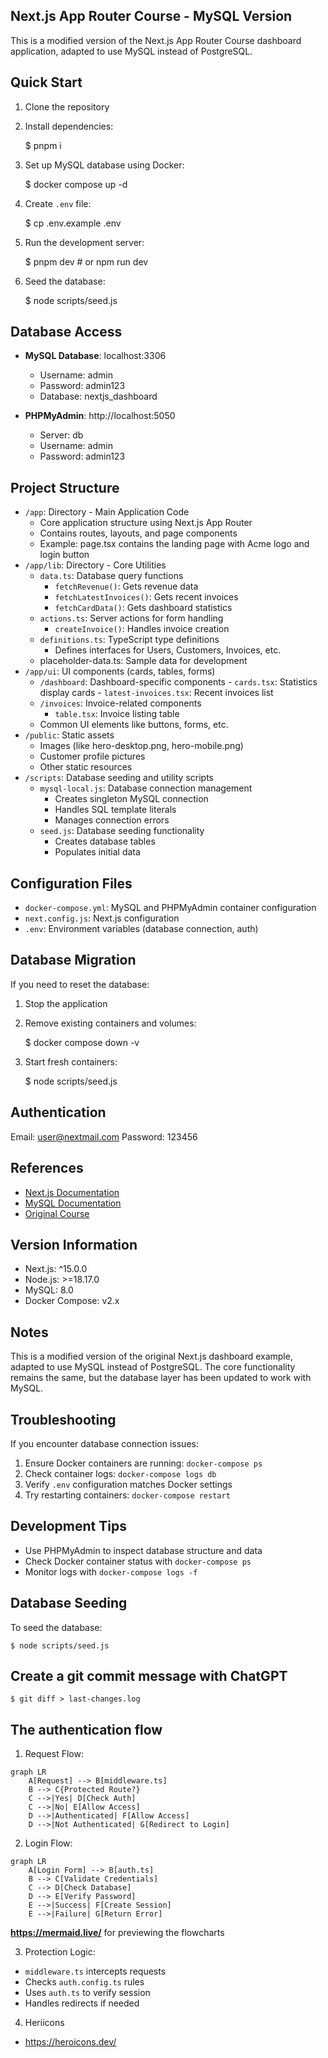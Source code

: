 ## Next.js App Router Course - MySQL Version

This is a modified version of the Next.js App Router Course dashboard application, adapted to use MySQL instead of PostgreSQL.

## Quick Start

1. Clone the repository
2. Install dependencies:

	$ pnpm i

3. Set up MySQL database using Docker:

	$ docker compose up -d

4. Create `.env` file:

	$ cp .env.example .env

5. Run the development server:

	$ pnpm dev # or npm run dev

6. Seed the database:

	$ node scripts/seed.js

## Database Access

- **MySQL Database**: localhost:3306
  - Username: admin
  - Password: admin123
  - Database: nextjs_dashboard

- **PHPMyAdmin**: http://localhost:5050
  - Server: db
  - Username: admin
  - Password: admin123

## Project Structure

- `/app`: Directory - Main Application Code
	- Core application structure using Next.js App Router
	- Contains routes, layouts, and page components
	- Example: page.tsx contains the landing page with Acme logo and login button
- `/app/lib`: Directory - Core Utilities
	- `data.ts`: Database query functions
		- `fetchRevenue()`: Gets revenue data
		- `fetchLatestInvoices()`: Gets recent invoices
		- `fetchCardData()`: Gets dashboard statistics
	- `actions.ts`: Server actions for form handling
		- `createInvoice()`: Handles invoice creation
	- `definitions.ts`: TypeScript type definitions
		- Defines interfaces for Users, Customers, Invoices, etc.
	- placeholder-data.ts: Sample data for development
- `/app/ui`: UI components (cards, tables, forms)
	- `/dashboard`: Dashboard-specific components
			- `cards.tsx`: Statistics display cards
			- `latest-invoices.tsx`: Recent invoices list
	- `/invoices`: Invoice-related components
		- `table.tsx`: Invoice listing table
	- Common UI elements like buttons, forms, etc.
- `/public`: Static assets
	- Images (like hero-desktop.png, hero-mobile.png)
	- Customer profile pictures
	- Other static resources
- `/scripts`: Database seeding and utility scripts
	- `mysql-local.js`: Database connection management
		- Creates singleton MySQL connection
		- Handles SQL template literals
		- Manages connection errors
	- `seed.js`: Database seeding functionality
		- Creates database tables
		- Populates initial data

## Configuration Files

- `docker-compose.yml`: MySQL and PHPMyAdmin container configuration
- `next.config.js`: Next.js configuration
- `.env`: Environment variables (database connection, auth)

## Database Migration

If you need to reset the database:

1. Stop the application
2. Remove existing containers and volumes:

	$ docker compose down -v

3. Start fresh containers:

	$ node scripts/seed.js

## Authentication

Email: user@nextmail.com
Password: 123456

## References

- [Next.js Documentation](https://nextjs.org/docs)
- [MySQL Documentation](https://dev.mysql.com/doc/)
- [Original Course](https://nextjs.org/learn/dashboard-app)

## Version Information

- Next.js: ^15.0.0
- Node.js: >=18.17.0
- MySQL: 8.0
- Docker Compose: v2.x

## Notes

This is a modified version of the original Next.js dashboard example, adapted to use MySQL instead of PostgreSQL. The core functionality remains the same, but the database layer has been updated to work with MySQL.

## Troubleshooting

If you encounter database connection issues:
1. Ensure Docker containers are running: `docker-compose ps`
2. Check container logs: `docker-compose logs db`
3. Verify `.env` configuration matches Docker settings
4. Try restarting containers: `docker-compose restart`

## Development Tips

- Use PHPMyAdmin to inspect database structure and data
- Check Docker container status with `docker-compose ps`
- Monitor logs with `docker-compose logs -f`

## Database Seeding

To seed the database:

	$ node scripts/seed.js

## Create a git commit message with ChatGPT

	$ git diff > last-changes.log

## The authentication flow

1. Request Flow:

```mermaid
graph LR
    A[Request] --> B[middleware.ts]
    B --> C{Protected Route?}
    C -->|Yes| D[Check Auth]
    C -->|No| E[Allow Access]
    D -->|Authenticated| F[Allow Access]
    D -->|Not Authenticated| G[Redirect to Login]
```

2. Login Flow:

```mermaid
graph LR
    A[Login Form] --> B[auth.ts]
    B --> C[Validate Credentials]
    C --> D[Check Database]
    D --> E[Verify Password]
    E -->|Success| F[Create Session]
    E -->|Failure| G[Return Error]
```
**https://mermaid.live/** for previewing the flowcharts

3. Protection Logic:
   
- `middleware.ts` intercepts requests
- Checks `auth.config.ts` rules
- Uses `auth.ts` to verify session
- Handles redirects if needed

4. Heriicons 
   
- https://heroicons.dev/